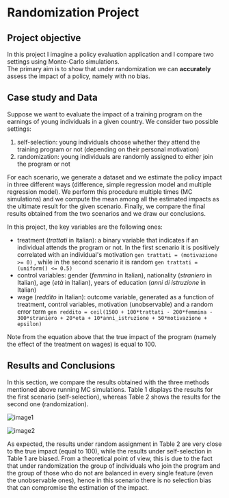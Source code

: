 # Randomization Project
## Project objective
In this project I imagine a policy evaluation application and I compare two settings using Monte-Carlo simulations.  
The primary aim is to show that under randomization we can **accurately** assess the impact of a policy, namely with no bias.

## Case study and Data
Suppose we want to evaluate the impact of a training program on the earnings of young individuals in a given country. 
We consider two possible settings:
1. self-selection: young individuals choose whether they attend the training program or not (depending on their personal motivation)
2. randomization: young individuals are randomly assigned to either join the program or not
   
For each scenario, we generate a dataset and we estimate the policy impact in three different ways (difference, simple regression model and multiple regression model). 
We perform this procedure multiple times (MC simulations) and we compute the mean among all the estimated impacts as the ultimate result for the given scenario. 
Finally, we compare the final results obtained from the two scenarios and we draw our conclusions.

In this project, the key variables are the following ones:
* treatment (*trattati* in Italian): a binary variable that indicates if an individual attends the program or not. In the first scenario it is positively correlated with an individual's motivation ` gen trattati = (motivazione >= 0) ` , while in the second scenario it is random
 ` gen trattati = (uniform() <= 0.5) `
* control variables: gender (*femmina* in Italian), nationality (*straniero* in Italian), age (*età* in Italian), years of education (*anni di istruzione* in Italian)
* wage (*reddito* in Italian): outcome variable, generated as a function of treatment, control variables, motivation (unobservable) and a random error term
` gen reddito = ceil(1500 + 100*trattati - 200*femmina - 300*straniero + 20*eta + 10*anni_istruzione + 50*motivazione + epsilon) `

Note from the equation above that the true impact of the program (namely the effect of the treatment on wages) is equal to 100.

## Results and Conclusions
In this section, we compare the results obtained with the three methods mentioned above running MC simulations. Table 1 displays the results for the first scenario (self-selection), whereas Table 2 shows the results for the second one (randomization).

![image1](https://github.com/BenedettaValpreda/randomization_project/assets/147848856/1949f40f-6ad5-4cab-8fce-8efec91c728a)

![image2](https://github.com/BenedettaValpreda/randomization_project/assets/147848856/5661e224-9977-478a-af18-4519ab3663f3)


As expected, the results under random assignment in Table 2 are very close to the true impact (equal to 100), while the results under self-selection in Table 1 are biased. 
From a theoretical point of view, this is due to the fact that under randomization the group of individuals who join the program and the group of those who do not are balanced in every single feature (even the unobservable ones), hence in this scenario there is no selection bias that can compromise the estimation of the impact. 
